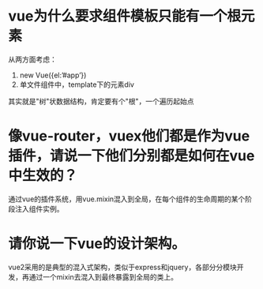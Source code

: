 # vue为什么要求组件模板只能有一个根元素

从两方面考虑：

1. new Vue({el:’#app’})
2. 单文件组件中，template下的元素div

其实就是"树"状数据结构，肯定要有个"根"，一个遍历起始点

# 像vue-router，vuex他们都是作为vue插件，请说一下他们分别都是如何在vue中生效的？

通过vue的插件系统，用vue.mixin混入到全局，在每个组件的生命周期的某个阶段注入组件实例。

# 请你说一下vue的设计架构。

vue2采用的是典型的混入式架构，类似于express和jquery，各部分分模块开发，再通过一个mixin去混入到最终暴露到全局的类上。
